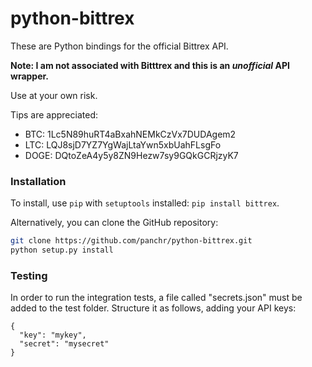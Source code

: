 python-bittrex
==============

These are Python bindings for the official Bittrex API.

**Note: I am not associated with Bitttrex and this is an _unofficial_ API wrapper.**

Use at your own risk.

Tips are appreciated:
* BTC: 1Lc5N89huRT4aBxahNEMkCzVx7DUDAgem2
* LTC: LQJ8sjD7YZ7YgWajLtaYwn5xbUahFLsgFo
* DOGE: DQtoZeA4y5y8ZN9Hezw7sy9GQkGCRjzyK7

### Installation

To install, use `pip` with `setuptools` installed: `pip install bittrex`.

Alternatively, you can clone the GitHub repository:

```bash
git clone https://github.com/panchr/python-bittrex.git
python setup.py install
```

### Testing

In order to run the integration tests, a file called "secrets.json" must be added to the test folder.
Structure it as follows, adding your API keys:
```
{
  "key": "mykey",
  "secret": "mysecret"
}
```